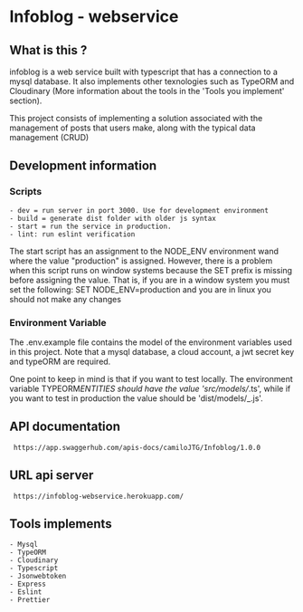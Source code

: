 # Infoblog - webservice

## What is this ?

infoblog is a web service built with typescript that has a connection to a mysql database. It also implements other texnologies such as TypeORM and Cloudinary (More information about the tools in the 'Tools you implement' section).

This project consists of implementing a solution associated with the management of posts that users make, along with the typical data management (CRUD)

## Development information

### Scripts

```
- dev = run server in port 3000. Use for development environment
- build = generate dist folder with older js syntax
- start = run the service in production.
- lint: run eslint verification
```

The start script has an assignment to the NODE_ENV environment wand where the value "production" is assigned. However, there is a problem when this script runs on window systems because the SET prefix is missing before assigning the value. That is, if you are in a window system you must set the following: SET NODE_ENV=production and you are in linux you should not make any changes

### Environment Variable

The .env.example file contains the model of the environment variables used in this project. Note that a mysql database, a cloud account, a jwt secret key and typeORM are required.

One point to keep in mind is that if you want to test locally. The environment variable TYPEORM*ENTITIES should have the value 'src/models/*.ts', while if you want to test in production the value should be 'dist/models/\_.js'.

## API documentation

```
 https://app.swaggerhub.com/apis-docs/camiloJTG/Infoblog/1.0.0
```

## URL api server

```
 https://infoblog-webservice.herokuapp.com/
```

## Tools implements

```
- Mysql
- TypeORM
- Cloudinary
- Typescript
- Jsonwebtoken
- Express
- Eslint
- Prettier
```
